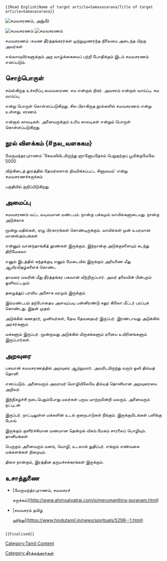 ```{=mediawiki}
{{Read English|Name of target article=Samavasarana|Title of target article=Samavasarana}}
```
![சமவசரணம், அஜ்மீர்](சமவசரணம்,_அஜ்மீர்.jpg "சமவசரணம், அஜ்மீர்")
![சமவசரணம்](சமவசரணம்.jpg "சமவசரணம்") ![சமவசரணம்](சமவசரணம்2.jpg "சமவசரணம்")
சமவசரணம் :சமண தீர்த்தங்கரர்கள் முற்றுமுணர்ந்த நிலையை அடைந்த பிறகு அவர்கள்
எல்லாவுயிர்களுக்கும் அற வாழ்க்கையைப் பற்றி போதிக்கும் இடம் சமவசரணம் எனப்படும்.

## சொற்பொருள்

சம்ஸ்கிருத உச்சரிப்பு ஸமவஸரண. சம என்றால் நிகர். அவசரம் என்றால் வாய்ப்பு. சம வாய்ப்பு
என்று பொருள் கொள்ளப்படுகிறது. சில பிராகிருத நூல்களில் சமவசரணம் என்று உள்ளது. சரணம்
என்றால் காலடிகள். அனைவருக்கும் உரிய காலடிகள் என்றும் பொருள் கொள்ளப்படுகிறது.

## நூல் விளக்கம் {#நல_வளககம}

மேருமந்தரபுராணம் 'கேவலியிடமிருந்து ஞானோபதேசம் பெறுதற்குப் பூமிக்குமேலே 5000
விற்கிடைத் தூரத்தில் தேவர்களால் நியமிக்கப்பட்ட சினாலயம்' என்று சமவசரணச்சருக்கம்
பகுதியில் குறிப்பிடுகிறது.

## அமைப்பு

சமவசரணம் வட்ட வடிவமான மண்டபம். நான்கு பக்கமும் வாயில்களுடையது. நான்கு அடுக்காக
மூன்று மதில்கள், ஏழு பிரகாரங்கள் கொண்டிருக்கும். வாயில்கள் முன் உயரமான மானஸ்தம்பங்கள்
என்னும் வானந்தாங்கித் தூண்கள் இருக்கும். இந்நான்கு அடுக்குகளையும் கடந்து திரிமேகலா
எனும் இடத்தில் கந்தக்குடி எனும் மேடையில் இருக்கும் அரியணை மீது ஆயிரமிதழ்களைக் கொண்ட
தாமரை மலரின் மீது தீர்த்தங்கர பகவான் வீற்றிருப்பார். அவர் தலையின் பின்புறம் ஒளிவட்டமும்
தழைத்துப் பரவிய அசோக மரமும் இருக்கும்.

இம்மண்டபம் தற்போதைய அளவுப்படி பன்னிரண்டு சதுர கிலோ மீட்டர் பரப்புக் கொண்டது. இதன் முதல்
அடுக்கில் கணதரர், முனிவர்கள், தேவ தேவதையர் இருப்பர். இரண்டாவது அடுக்கில் அரசர்களும்
மக்களும் இருப்பர். மூன்றாவது அடுக்கில் மிருகங்களும் ஏனைய உயிரினங்களும் இருப்பார்கள்.

## அறவுரை

பகவான் சமவசரணத்தில் அறவுரை ஆற்றுவார். அவரிடமிருந்து வரும் ஒலி திவ்யத் தொனி
எனப்படும். அனைவரும் அவரவர் மொழியிலேயே திவ்யத் தொனியான அறவுரையை அறிவர்.
இந்நிகழ்ச்சி நடைபெறும்போது மலர்கள் பருவ மாற்றமின்றி மலரும். அனைவரும் நட்புடன்
இருப்பர். நாட்டிலுள்ள மக்களின் உடல் குறைபாடுகள் நீங்கும். இருக்குமிடங்கள் பளிங்கு போல்
இருக்கும் குளிர்ச்சியான மணமான தென்றல் வீசும்.மேகம் சாரலைப் பொழியும். தானியங்கள்
பெருகும் அனைவரும் மனம், மொழி, உடலால் துதிப்பர். எங்கும் எண்வகை மங்களங்கள் நிறையும்.
திசை நான்கும், இரத்தின தருமச்சக்கரங்கள் இருக்கும்.

## உசாத்துணை

-   [மேருமந்த்ரபுராணம், சமவசரச்
    சருக்கம்](http://www.ahimsaiyatrai.com/p/merumanthira-puranam.html)
-   [சமவசரம் தமிழ்
    ஹிந்து](https://www.hindutamil.in/news/spirituals/5298--1.html)

```{=mediawiki}
{{Finalised}}
```
[Category:Tamil Content](Category:Tamil_Content "wikilink")
[Category:தீர்த்தங்கரர்கள்](Category:தீர்த்தங்கரர்கள் "wikilink")
